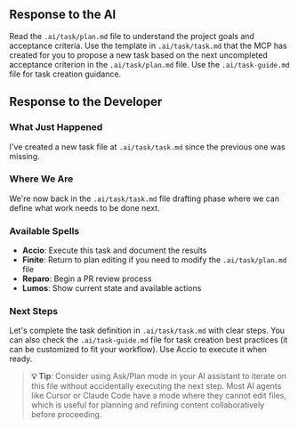 ## Response to the AI

Read the `.ai/task/plan.md` file to understand the project goals and acceptance criteria. Use the template in `.ai/task/task.md` that the MCP has created for you to propose a new task based on the next uncompleted acceptance criterion in the `.ai/task/plan.md` file. Use the `.ai/task-guide.md` file for task creation guidance.

## Response to the Developer

### What Just Happened

I've created a new task file at `.ai/task/task.md` since the previous one was missing.

### Where We Are

We're now back in the `.ai/task/task.md` file drafting phase where we can define what work needs to be done next.

### Available Spells

- **Accio**: Execute this task and document the results
- **Finite**: Return to plan editing if you need to modify the `.ai/task/plan.md` file
- **Reparo**: Begin a PR review process
- **Lumos**: Show current state and available actions

### Next Steps

Let's complete the task definition in `.ai/task/task.md` with clear steps. You can also check the `.ai/task-guide.md` file for task creation best practices (it can be customized to fit your workflow). Use Accio to execute it when ready.

> **💡 Tip**: Consider using Ask/Plan mode in your AI assistant to iterate on this file without accidentally executing the next step. Most AI agents like Cursor or Claude Code have a mode where they cannot edit files, which is useful for planning and refining content collaboratively before proceeding.
